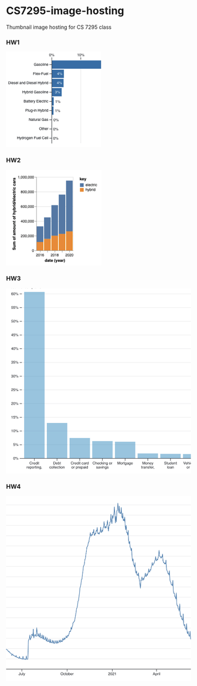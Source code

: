 # CS7295-image-hosting
Thumbnail image hosting for CS 7295 class

### HW1
![HW 1](HW1.png)


### HW2
![HW 2](HW2.png)


### HW3
![HW 3](HW3.png)


### HW4
![HW 4](HW4.png)
